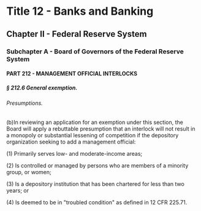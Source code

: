 
# Title 12 - Banks and Banking
## Chapter II - Federal Reserve System
### Subchapter A - Board of Governors of the Federal Reserve System
#### PART 212 - MANAGEMENT OFFICIAL INTERLOCKS
##### § 212.6 General exemption.
###### Presumptions.

(b)In reviewing an application for an exemption under this section, the Board will apply a rebuttable presumption that an interlock will not result in a monopoly or substantial lessening of competition if the depository organization seeking to add a management official:

(1) Primarily serves low- and moderate-income areas;

(2) Is controlled or managed by persons who are members of a minority group, or women;

(3) Is a depository institution that has been chartered for less than two years; or

(4) Is deemed to be in "troubled condition" as defined in 12 CFR 225.71.
